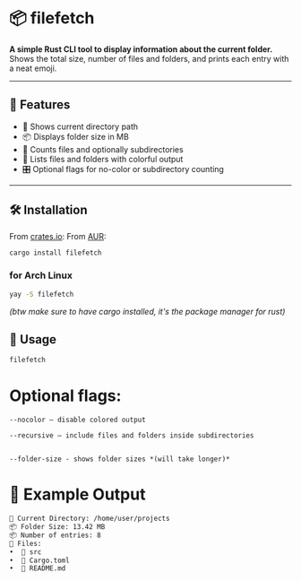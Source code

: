 # 📦 filefetch

**A simple Rust CLI tool to display information about the current folder.**  
Shows the total size, number of files and folders, and prints each entry with a neat emoji.

---

## 🚀 Features

- 📁 Shows current directory path
- 📦 Displays folder size in MB
- 🔢 Counts files and optionally subdirectories
- 📄 Lists files and folders with colorful output
- 🎛️ Optional flags for no-color or subdirectory counting

---

## 🛠️ Installation

From [crates.io](https://crates.io/crates/filefetch):
From [AUR](https://aur.archlinux.org/packages/filefetch):

```bash
cargo install filefetch
```

### for Arch Linux

```bash
yay -S filefetch
```

*(btw make sure to have cargo installed, it's the package manager for rust)*


## 🧪 Usage
```bash
filefetch
```

# Optional flags:

    --nocolor – disable colored output

    --recursive – include files and folders inside subdirectories


    --folder-size - shows folder sizes *(will take longer)*


# 📂 Example Output


```bash
📁 Current Directory: /home/user/projects
📦 Folder Size: 13.42 MB
📦 Number of entries: 8
📄 Files:
•  📁 src
•  📄 Cargo.toml
•  📄 README.md

```
